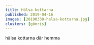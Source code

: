 ```yaml
---
title: Hälsa kottarna
published: 2019-04-16
images: [20190330-halsa-kottarna.jpg]
clusters: [gömris]
---
```


hälsa kottarna där hemma
